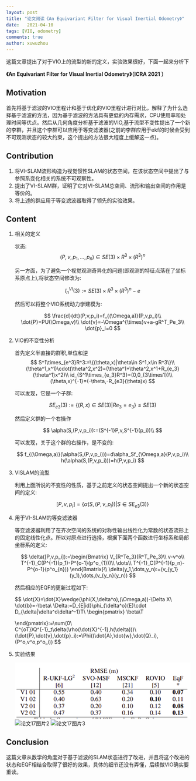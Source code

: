 ```yaml
---
layout: post
title: "论文阅读《An Equivariant Filter for Visual Inertial Odometry》"
date:   2021-04-10
tags: [VIO, odometry]
comments: true
author: xuwuzhou
---
```


这篇文章提出了对于VIO上的流型的新的定义，实验效果很好，下面一起来分析下

<!-- more -->

**《An Equivariant Filter for Visual Inertial Odometry》（ICRA 2021 ）**

## Motivation

   首先将基于滤波的VIO里程计和基于优化的VIO里程计进行对比，解释了为什么选择基于滤波的方法，因为基于滤波的方法具有更低的内存需求，CPU使用率和处理时间等优点。然后从几何角度分析基于滤波的VIO,基于流型不变性提出了一个新的李群，并且这个李群可以应用于等变滤波器(之前的李群应用于ekf的时候会受到不可观测状态的较大约束，这个提出的方法很大程度上缓解这一点)。

## Contribution

1. 将VI-SLAM流形构造为视觉惯性SLAM的状态空间，在该状态空间中提出了与参照系变化相关的系统不可观察性。
2. 提出了VI-SLAM群，证明了它对VI-SLAM总空间、流形和输出空间的作用是等价的。
3. 将上述的群应用于等变滤波器取得了领先的实验效果。

## Content 

1. 相关的定义

   状态:
   $$
   (P,v,p_1,\dots,p_n)\in SE(3)\times R^3\times(R^3)^n
   $$
   
   另一方面，为了避免一个视觉观测奇异化的问题(即观测的特征点落在了坐标系原点上),将状态空间修改为:
   
   $$
   I_n^{VI}(3):=SE(3)\times R^3 \times(R^3)^n-e
   $$
   
   然后可以将整个VIO系统动力学建模为:
   
   $$
   \frac{d}{dt}(P,v,p_i)=f_{(\Omega,a)}(P,v,p_i)\\
   \dot{P}=PU(\Omega,v)\\
   \dot{v}=-\Omega^{\times}v+a-gR^T_Pe_3\\
   \dot{p}_i=0
   $$
   
2. VIO的不变性分析

   首先定义半直接的群积,单位和逆
   $$
   S^1\times_{e^3}R^3:=\{(\theta,x)|\theta\in S^1,x\in R^3\}\\
   (\theta^1,x^1)\cdot(\theta^2,x^2)=(\theta^1+\theta^2,x^1+R_{e_3}(\theta^1)x^2)\\
   id_{S^1\times_{e_3}R^3}=(0,0_{3\times1})\\
   (\theta,x)^{-1}=(-\theta,-R_{e3}(\theta)x)
   $$
   
   可以发现，它是一个子群:
   
   $$
   SE_{e3}(3):=\{(R,x)\in SE(3)|Re_3=e_3\}\leq SE(3)
   $$
   
   然后定义群的一个右操作
   
   $$
   \alpha(S,(P,v,p_i)):=(S^{-1}P,v,S^{-1}(p_i))\\
   $$
   
   可以发现，关于这个群的右操作，是不变的:
   
   $$
   f_{(\Omega,a)}(\alpha(S,(P,v,p_i)))=d\alpha_Sf_{\Omega,a}(P,v,p_i)\\
   h(\alpha(S,(P,v,p_i)))=h(P,v,p_i)
   $$
   
3. VISLAM的流型

   利用上面所说的不变性的性质，基于之前定义的状态空间提出一个新的状态空间的定义:
   
   $$
   [P,v,p_i]=\{\alpha(S,(P,v,p_i))|S\in SE_{e3}(3)\}
   $$

4. 用于VI-SLAM的等变滤波器

   等变滤波器利用了在齐次空间的系统的对称性输出线性化为常数的状态流形上的固定线性化点。所以对原点进行选择，根据下面两个函数进行坐标系和局部坐标系的定义:
   
   $$
   \delta([P,v,p_i]):=\begin{Bmatrix}
    V_{R^Te_3}(R^T_Pe_3)\\
    v-v^o\\
    T^{-1}_C(P^{-1}(p_1)-P^{o-1}(p^o_{1}))\\
    \dots\\
   T^{-1}_C(P^{-1}(p_n)-P^{o-1}(p^o_{n}))
   \end{Bmatrix}\\
   \delta(y_1,\dots,y_n):=(v_{y_1}(y_1),\dots,(v_{y_n}(y_n))
   $$
   
   然后相应的EQF的更新过程如下:
   
   $$
   \dot{X}=\dot{X}\wedge(\phi(X,\delta^o),(\Omega,a))-\Delta X\\
   \dot{b}=-\beta\\
   \Delta:=D_{E|id}\phi_{\delta^o}(E)\cdot D_{\delta|\delta^o\delta^-1}T\\
   \begin{pmatrix}
    \beta\\T
   
   \end{pmatrix}:=\sum(0\ 	C^{oT})Q^{-1}_t\delta(\rho(\dot{X}^{-1},h(\delta)))\\
   (\dot{P},\dot{v},\dot{p}_i):=\Phi((\dot{A},\dot{w},\dot{Q}_i),(P^o,v^o,p^o_i))
   $$
   
5. 实验结果

   ![论文17图片1](../images/论文17图片1.png)
   ![论文17图片2](../images/论文17图片2.png)
   ![论文17图片3](../images/论文17图片3.png)

## Conclusion

   这篇文章从数学的角度对于基于滤波的SLAM状态进行了改进，并且将这个改进的状态和EQF相结合取得了很好的效果，具体的细节还没有弄懂，后续做VIO确实要重读。